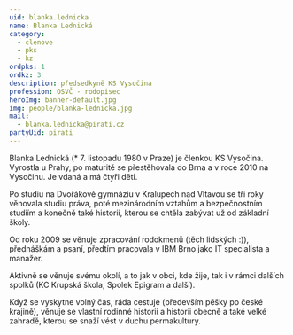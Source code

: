 ```yaml
---
uid: blanka.lednicka
name: Blanka Lednická
category:
  - clenove
  - pks
  - kz
ordpks: 1
ordkz: 3
description: předsedkyně KS Vysočina
profession: OSVČ - rodopisec
heroImg: banner-default.jpg
img: people/blanka-lednicka.jpg
mail:
  - blanka.lednicka@pirati.cz
partyUid: pirati
---
```


Blanka Lednická (* 7. listopadu 1980 v Praze) je členkou KS Vysočina. Vyrostla u Prahy, po maturitě se přestěhovala do Brna a v roce 2010 na Vysočinu. Je vdaná a má čtyři děti.

Po studiu na Dvořákově gymnáziu v Kralupech nad Vltavou se tři roky věnovala studiu práva, poté mezinárodním vztahům a bezpečnostním studiím a konečně také historii, kterou se chtěla zabývat už od základní školy.

Od roku 2009 se věnuje zpracování rodokmenů (těch lidských :)), přednáškám a psaní, předtím pracovala v IBM Brno jako IT specialista a manažer.

Aktivně se věnuje svému okolí, a to jak v obci, kde žije, tak i v rámci dalších spolků (KC Krupská škola, Spolek Epigram a další).

Když se vyskytne volný čas, ráda cestuje (především pěšky po české krajině), věnuje se vlastní rodinné historii a historii obecně a také velké zahradě, kterou se snaží vést v duchu permakultury.
